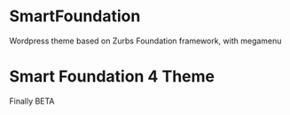 SmartFoundation
================

Wordpress theme based on Zurbs Foundation framework, with megamenu
# Smart Foundation 4 Theme
Finally BETA

